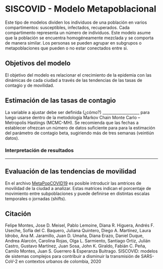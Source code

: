 # SISCOVID - Modelo Metapoblacional
Este tipo de modelos dividen los individuos de una población en varios compartimentos: susceptibles, infectados, recuperados. Cada compartimento representa un número de individuos.
Este modelo asume que la población se encuentra homogéneamente mezclada y se comporta de manera similar. Los personas se pueden agrupar en subgrupos o metapoblaciones que pueden o no estar conectados entre si.

## Objetivos del modelo
El objetivo del modelo es relacionar el crecimiento de la epidemia con las dinámicas de cada ciudad a través de las tendencias de las tasas de contagio y de movilidad.

## Estimación de las tasas de contagio
La variable a ajustar debe ser definida (¿cómo?) ___________________ para luego usarse dentro de la metodología Markov Chain Monte Carlo – Metropolis Hastings (MCMC-MH). 
Se recomienda que las fechas a establecer ofrezcan un número de datos suficiente para para la estimación del parámetro de contagio beta, sugiriendo más de tres semanas (veintiún datos).

### Interpretación de resultados

__________________________________________________

## Evaluación de las tendencias de movilidad
En el archivo [MetaPopCOVID19](https://github.com/SISCOVID/Modelo-Metapoblacional/blob/master/MetaPopCOVID19.m) es posible introducir las amtrices de movilidad de la ciudad a analizar. Estas matrices indican el porcentaje de movimiento entre subpoblaciones y puede definirse en distintas escalas temporales o jornadas (shifts).

## Citación

Felipe Montes, Jose D. Meisel, Pablo Lemoine, Diana R. Higuera, Andrés F. Useche, Sofía del C. Baquero, Juliana Quintero, Diego A. Martínez, Laura Idrobo, Ana M. Jaramillo, Juan D. Umaña, Diana Erazo, Daniel Duque, Andrea Alarcón, Carolina Rojas, Olga L. Sarmiento, Santiago Ortiz, Julián Castro, Gustavo Martínez, Juan Sosa, John K. Giraldo, Fabián C. Peña, Camilo Montes, Juan S. Guerrero & Esperanza Buitrago. SISCOVID: modelos de sistemas complejos para contribuir a disminuir la transmisión de SARS-CoV-2 en contextos urbanos de colombia, 2020

